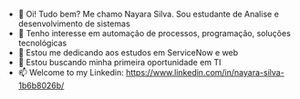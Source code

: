 - 👋 Oi! Tudo bem? Me chamo Nayara Silva. Sou estudante de Analise e desenvolvimento de sistemas
- 👀 Tenho interesse em automação de processos, programação, soluções tecnológicas
- 🌱 Estou me dedicando aos estudos em ServiceNow e web 
- 💞️ Estou buscando minha primeira oportunidade em TI
- 📫 Welcome to my Linkedin: https://www.linkedin.com/in/nayara-silva-1b6b8026b/
